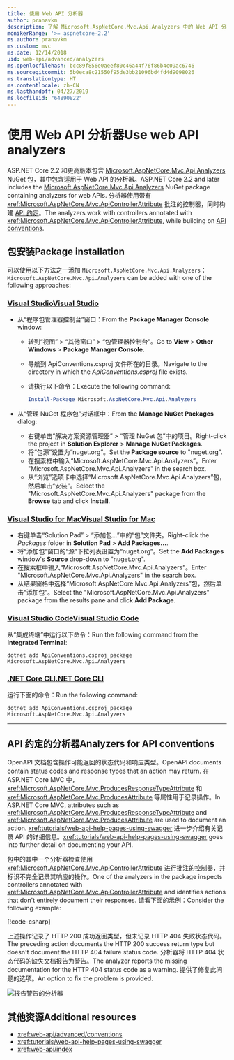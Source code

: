 ```yaml
---
title: 使用 Web API 分析器
author: pranavkm
description: 了解 Microsoft.AspNetCore.Mvc.Api.Analyzers 中的 Web API 分析器。
monikerRange: '>= aspnetcore-2.2'
ms.author: pranavkm
ms.custom: mvc
ms.date: 12/14/2018
uid: web-api/advanced/analyzers
ms.openlocfilehash: bcc89f856e0aeef80c46a44f76f86b4c09ac6746
ms.sourcegitcommit: 5b0eca8c21550f95de3bb21096bd4fd4d9098026
ms.translationtype: HT
ms.contentlocale: zh-CN
ms.lasthandoff: 04/27/2019
ms.locfileid: "64890822"
---
```

# <a name="use-web-api-analyzers"></a><span data-ttu-id="7886f-103">使用 Web API 分析器</span><span class="sxs-lookup"><span data-stu-id="7886f-103">Use web API analyzers</span></span>

<span data-ttu-id="7886f-104">ASP.NET Core 2.2 和更高版本包含 [Microsoft.AspNetCore.Mvc.Api.Analyzers](https://www.nuget.org/packages/Microsoft.AspNetCore.Mvc.Api.Analyzers) NuGet 包，其中包含适用于 Web API 的分析器。</span><span class="sxs-lookup"><span data-stu-id="7886f-104">ASP.NET Core 2.2 and later includes the [Microsoft.AspNetCore.Mvc.Api.Analyzers](https://www.nuget.org/packages/Microsoft.AspNetCore.Mvc.Api.Analyzers) NuGet package containing analyzers for web APIs.</span></span> <span data-ttu-id="7886f-105">分析器使用带有 <xref:Microsoft.AspNetCore.Mvc.ApiControllerAttribute> 批注的控制器，同时构建 [API 约定](xref:web-api/advanced/conventions)。</span><span class="sxs-lookup"><span data-stu-id="7886f-105">The analyzers work with controllers annotated with <xref:Microsoft.AspNetCore.Mvc.ApiControllerAttribute>, while building on [API conventions](xref:web-api/advanced/conventions).</span></span>

## <a name="package-installation"></a><span data-ttu-id="7886f-106">包安装</span><span class="sxs-lookup"><span data-stu-id="7886f-106">Package installation</span></span>

<span data-ttu-id="7886f-107">可以使用以下方法之一添加 `Microsoft.AspNetCore.Mvc.Api.Analyzers`：</span><span class="sxs-lookup"><span data-stu-id="7886f-107">`Microsoft.AspNetCore.Mvc.Api.Analyzers` can be added with one of the following approaches:</span></span>

### <a name="visual-studiotabvisual-studio"></a>[<span data-ttu-id="7886f-108">Visual Studio</span><span class="sxs-lookup"><span data-stu-id="7886f-108">Visual Studio</span></span>](#tab/visual-studio)

* <span data-ttu-id="7886f-109">从“程序包管理器控制台”窗口：</span><span class="sxs-lookup"><span data-stu-id="7886f-109">From the **Package Manager Console** window:</span></span>
  * <span data-ttu-id="7886f-110">转到“视图” > “其他窗口” > “包管理器控制台”。</span><span class="sxs-lookup"><span data-stu-id="7886f-110">Go to **View** > **Other Windows** > **Package Manager Console**.</span></span>
  * <span data-ttu-id="7886f-111">导航到 ApiConventions.csproj 文件所在的目录。</span><span class="sxs-lookup"><span data-stu-id="7886f-111">Navigate to the directory in which the *ApiConventions.csproj* file exists.</span></span>
  * <span data-ttu-id="7886f-112">请执行以下命令：</span><span class="sxs-lookup"><span data-stu-id="7886f-112">Execute the following command:</span></span>

    ```powershell
    Install-Package Microsoft.AspNetCore.Mvc.Api.Analyzers
    ```

* <span data-ttu-id="7886f-113">从“管理 NuGet 程序包”对话框中：</span><span class="sxs-lookup"><span data-stu-id="7886f-113">From the **Manage NuGet Packages** dialog:</span></span>
  * <span data-ttu-id="7886f-114">右键单击“解决方案资源管理器” > “管理 NuGet 包”中的项目。</span><span class="sxs-lookup"><span data-stu-id="7886f-114">Right-click the project in **Solution Explorer** > **Manage NuGet Packages**.</span></span>
  * <span data-ttu-id="7886f-115">将“包源”设置为“nuget.org”。</span><span class="sxs-lookup"><span data-stu-id="7886f-115">Set the **Package source** to "nuget.org".</span></span>
  * <span data-ttu-id="7886f-116">在搜索框中输入“Microsoft.AspNetCore.Mvc.Api.Analyzers”。</span><span class="sxs-lookup"><span data-stu-id="7886f-116">Enter "Microsoft.AspNetCore.Mvc.Api.Analyzers" in the search box.</span></span>
  * <span data-ttu-id="7886f-117">从“浏览”选项卡中选择“Microsoft.AspNetCore.Mvc.Api.Analyzers”包，然后单击“安装”。</span><span class="sxs-lookup"><span data-stu-id="7886f-117">Select the "Microsoft.AspNetCore.Mvc.Api.Analyzers" package from the **Browse** tab and click **Install**.</span></span>

### <a name="visual-studio-for-mactabvisual-studio-mac"></a>[<span data-ttu-id="7886f-118">Visual Studio for Mac</span><span class="sxs-lookup"><span data-stu-id="7886f-118">Visual Studio for Mac</span></span>](#tab/visual-studio-mac)

* <span data-ttu-id="7886f-119">右键单击“Solution Pad” > “添加包...”中的“包”文件夹。</span><span class="sxs-lookup"><span data-stu-id="7886f-119">Right-click the *Packages* folder in **Solution Pad** > **Add Packages...**.</span></span>
* <span data-ttu-id="7886f-120">将“添加包”窗口的“源”下拉列表设置为“nuget.org”。</span><span class="sxs-lookup"><span data-stu-id="7886f-120">Set the **Add Packages** window's **Source** drop-down to "nuget.org".</span></span>
* <span data-ttu-id="7886f-121">在搜索框中输入“Microsoft.AspNetCore.Mvc.Api.Analyzers”。</span><span class="sxs-lookup"><span data-stu-id="7886f-121">Enter "Microsoft.AspNetCore.Mvc.Api.Analyzers" in the search box.</span></span>
* <span data-ttu-id="7886f-122">从结果窗格中选择“Microsoft.AspNetCore.Mvc.Api.Analyzers”包，然后单击“添加包”。</span><span class="sxs-lookup"><span data-stu-id="7886f-122">Select the "Microsoft.AspNetCore.Mvc.Api.Analyzers" package from the results pane and click **Add Package**.</span></span>

### <a name="visual-studio-codetabvisual-studio-code"></a>[<span data-ttu-id="7886f-123">Visual Studio Code</span><span class="sxs-lookup"><span data-stu-id="7886f-123">Visual Studio Code</span></span>](#tab/visual-studio-code)

<span data-ttu-id="7886f-124">从“集成终端”中运行以下命令：</span><span class="sxs-lookup"><span data-stu-id="7886f-124">Run the following command from the **Integrated Terminal**:</span></span>

```console
dotnet add ApiConventions.csproj package Microsoft.AspNetCore.Mvc.Api.Analyzers
```

### <a name="net-core-clitabnetcore-cli"></a>[<span data-ttu-id="7886f-125">.NET Core CLI</span><span class="sxs-lookup"><span data-stu-id="7886f-125">.NET Core CLI</span></span>](#tab/netcore-cli)

<span data-ttu-id="7886f-126">运行下面的命令：</span><span class="sxs-lookup"><span data-stu-id="7886f-126">Run the following command:</span></span>

```console
dotnet add ApiConventions.csproj package Microsoft.AspNetCore.Mvc.Api.Analyzers
```

---

## <a name="analyzers-for-api-conventions"></a><span data-ttu-id="7886f-127">API 约定的分析器</span><span class="sxs-lookup"><span data-stu-id="7886f-127">Analyzers for API conventions</span></span>

<span data-ttu-id="7886f-128">OpenAPI 文档包含操作可能返回的状态代码和响应类型。</span><span class="sxs-lookup"><span data-stu-id="7886f-128">OpenAPI documents contain status codes and response types that an action may return.</span></span> <span data-ttu-id="7886f-129">在 ASP.NET Core MVC 中，<xref:Microsoft.AspNetCore.Mvc.ProducesResponseTypeAttribute> 和 <xref:Microsoft.AspNetCore.Mvc.ProducesAttribute> 等属性用于记录操作。</span><span class="sxs-lookup"><span data-stu-id="7886f-129">In ASP.NET Core MVC, attributes such as <xref:Microsoft.AspNetCore.Mvc.ProducesResponseTypeAttribute> and <xref:Microsoft.AspNetCore.Mvc.ProducesAttribute> are used to document an action.</span></span> <span data-ttu-id="7886f-130"><xref:tutorials/web-api-help-pages-using-swagger> 进一步介绍有关记录 API 的详细信息。</span><span class="sxs-lookup"><span data-stu-id="7886f-130"><xref:tutorials/web-api-help-pages-using-swagger> goes into further detail on documenting your API.</span></span>

<span data-ttu-id="7886f-131">包中的其中一个分析器检查使用 <xref:Microsoft.AspNetCore.Mvc.ApiControllerAttribute> 进行批注的控制器，并标识不完全记录其响应的操作。</span><span class="sxs-lookup"><span data-stu-id="7886f-131">One of the analyzers in the package inspects controllers annotated with <xref:Microsoft.AspNetCore.Mvc.ApiControllerAttribute> and identifies actions that don't entirely document their responses.</span></span> <span data-ttu-id="7886f-132">请看下面的示例：</span><span class="sxs-lookup"><span data-stu-id="7886f-132">Consider the following example:</span></span>

[!code-csharp[](conventions/sample/Controllers/ContactsController.cs?name=missing404docs&highlight=9)]

<span data-ttu-id="7886f-133">上述操作记录了 HTTP 200 成功返回类型，但未记录 HTTP 404 失败状态代码。</span><span class="sxs-lookup"><span data-stu-id="7886f-133">The preceding action documents the HTTP 200 success return type but doesn't document the HTTP 404 failure status code.</span></span> <span data-ttu-id="7886f-134">分析器将 HTTP 404 状态代码的缺失文档报告为警告。</span><span class="sxs-lookup"><span data-stu-id="7886f-134">The analyzer reports the missing documentation for the HTTP 404 status code as a warning.</span></span> <span data-ttu-id="7886f-135">提供了修复此问题的选项。</span><span class="sxs-lookup"><span data-stu-id="7886f-135">An option to fix the problem is provided.</span></span>

![报告警告的分析器](conventions/_static/Analyzer.gif)

## <a name="additional-resources"></a><span data-ttu-id="7886f-137">其他资源</span><span class="sxs-lookup"><span data-stu-id="7886f-137">Additional resources</span></span>

* <xref:web-api/advanced/conventions>
* <xref:tutorials/web-api-help-pages-using-swagger>
* <xref:web-api/index>
